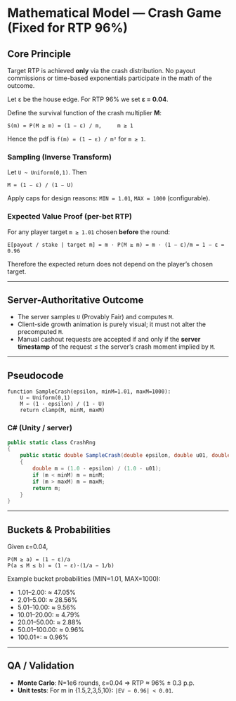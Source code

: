 # Mathematical Model — Crash Game (Fixed for RTP 96%)

## Core Principle
Target RTP is achieved **only** via the crash distribution. No payout commissions or time-based exponentials participate in the math of the outcome.

Let ε be the house edge. For RTP 96% we set **ε = 0.04**.

Define the survival function of the crash multiplier **M**:
```
S(m) = P(M ≥ m) = (1 − ε) / m,     m ≥ 1
```
Hence the pdf is `f(m) = (1 − ε) / m²` for `m ≥ 1`.

### Sampling (Inverse Transform)
Let `U ~ Uniform(0,1)`. Then
```
M = (1 − ε) / (1 − U)
```
Apply caps for design reasons: `MIN = 1.01`, `MAX = 1000` (configurable).

### Expected Value Proof (per-bet RTP)
For any player target `m ≥ 1.01` chosen **before** the round:
```
E[payout / stake | target m] = m · P(M ≥ m) = m · (1 − ε)/m = 1 − ε = 0.96
```
Therefore the expected return does not depend on the player’s chosen target.

---

## Server-Authoritative Outcome
- The server samples `U` (Provably Fair) and computes `M`.
- Client-side growth animation is purely visual; it must not alter the precomputed `M`.
- Manual cashout requests are accepted if and only if the **server timestamp** of the request ≤ the server’s crash moment implied by `M`.

---

## Pseudocode
```pseudo
function SampleCrash(epsilon, minM=1.01, maxM=1000):
    U ← Uniform(0,1)
    M ← (1 - epsilon) / (1 - U)
    return clamp(M, minM, maxM)
```

### C# (Unity / server)
```csharp
public static class CrashRng
{
    public static double SampleCrash(double epsilon, double u01, double minM = 1.01, double maxM = 1000.0)
    {
        double m = (1.0 - epsilon) / (1.0 - u01);
        if (m < minM) m = minM;
        if (m > maxM) m = maxM;
        return m;
    }
}
```

---

## Buckets & Probabilities
Given ε=0.04,
```
P(M ≥ a) = (1 − ε)/a
P(a ≤ M ≤ b) = (1 − ε)·(1/a − 1/b)
```
Example bucket probabilities (MIN=1.01, MAX=1000):
- 1.01–2.00: ≈ 47.05%
- 2.01–5.00: ≈ 28.56%
- 5.01–10.00: ≈ 9.56%
- 10.01–20.00: ≈ 4.79%
- 20.01–50.00: ≈ 2.88%
- 50.01–100.00: ≈ 0.96%
- 100.01+: ≈ 0.96%

---

## QA / Validation
- **Monte Carlo**: N=1e6 rounds, ε=0.04 ⇒ RTP ≈ 96% ± 0.3 p.p.
- **Unit tests**: For m in {1.5,2,3,5,10}: `|EV − 0.96| < 0.01`.
